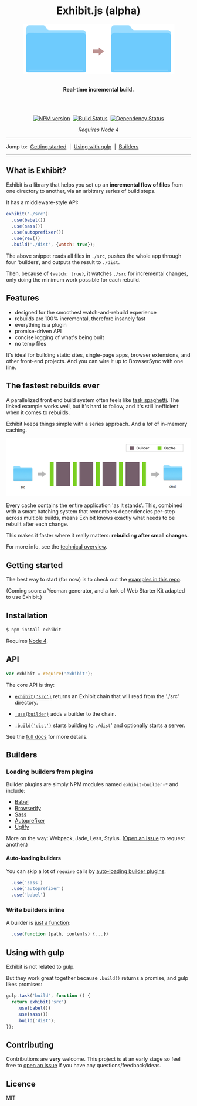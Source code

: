 <div align="center">
  <h1>Exhibit.js (alpha)</h1>
  <img src="./docs/illustration.png">
  <br><br>
  <p><b>Real-time incremental build.</b></p>
  <br><br>
  <p><a href="https://npmjs.org/package/exhibit"><img alt="NPM version" src="https://img.shields.io/npm/v/exhibit.svg?style=flat-square"></a> &nbsp;<a href="http://travis-ci.org/exhibitjs/exhibit"><img alt="Build Status" src="https://img.shields.io/travis/exhibitjs/exhibit.svg?style=flat-square"></a> &nbsp;<a href="https://david-dm.org/exhibitjs/exhibit"><img alt="Dependency Status" src="https://img.shields.io/david/exhibitjs/exhibit.svg?style=flat-square"></a></p>
  <p><i>Requires Node 4</i></p>
</div>


---

Jump to:&nbsp; [Getting started](#getting-started) &nbsp;|&nbsp; [Using with gulp](#using-with-gulp) &nbsp;|&nbsp; [Builders](#builders)

---


## What is Exhibit?

Exhibit is a library that helps you set up an **incremental flow of files** from one directory to another, via an arbitrary series of build steps.

It has a middleware-style API:

```js
exhibit('./src')
  .use(babel())
  .use(sass())
  .use(autoprefixer())
  .use(rev())
  .build('./dist', {watch: true});
```

The above snippet reads all files in `./src`, pushes the whole app through four ‘builders’, and outputs the result to `./dist`.

Then, because of `{watch: true}`, it watches `./src` for incremental changes, only doing the minimum work possible for each rebuild.


## Features

- designed for the smoothest watch-and-rebuild experience
- rebuilds are 100% incremental, therefore insanely fast
- everything is a plugin
- promise-driven API
- concise logging of what's being built
- no temp files

It's ideal for building static sites, single-page apps, browser extensions, and other front-end projects. And you can wire it up to BrowserSync with one line.


## The fastest rebuilds ever

A parallelized front end build system often feels like [task spaghetti](https://github.com/google/web-starter-kit/blob/master/gulpfile.babel.js). The linked example works well, but it's hard to follow, and it's still inefficient when it comes to rebuilds.

Exhibit keeps things simple with a series approach. And a *lot* of in-memory caching.

![Exhibit flowchart](docs/flowchart.png)

Every cache contains the entire application 'as it stands'. This, combined with a smart batching system that remembers dependencies per-step across multiple builds, means Exhibit knows exactly what needs to be rebuilt after each change.

This makes it faster where it really matters: **rebuilding after small changes**.

For more info, see the [technical overview](docs/technical-overview.md).


## Getting started

The best way to start (for now) is to check out the [examples in this repo](examples).

<!-- - [Web Starter Kit](https://github.com/exhibitjs/web-starter-kit) – a fork of Google's excellent front end boilerplate project, modified to use Exhibit. -->

<!-- - Yeoman generator: [exhibit-webapp](https://github.com/exhibitjs/generator-exhibit-webapp) – a fork of Yeoman's gulp-webapp project, modified to use Exhibit. -->

(Coming soon: a Yeoman generator, and a fork of Web Starter Kit adapted to use Exhibit.)


## Installation

```sh
$ npm install exhibit
```

Requires [Node 4](https://nodejs.org/en/).


## API

```js
var exhibit = require('exhibit');
```

The core API is tiny:

- [`exhibit('src')`](docs/api/exhibit.md) returns an Exhibit chain that will read from the './src' directory.

- [`.use(builder)`](docs/api/use.md) adds a builder to the chain.

- [`.build('dist')`](docs/api/build.md) starts building to `./dist`' and optionally starts a server.

See the [full docs](docs) for more details.


## Builders

### Loading builders from plugins

Builder plugins are simply NPM modules named `exhibit-builder-*` and include:

- [Babel](https://github.com/exhibitjs/exhibit-builder-babel)
- [Browserify](https://github.com/exhibitjs/exhibit-builder-browserify)
- [Sass](https://github.com/exhibitjs/exhibit-builder-sass)
- [Autoprefixer](https://github.com/exhibitjs/exhibit-builder-autoprefixer)
- [Uglify](https://github.com/exhibitjs/exhibit-builder-uglify)

More on the way: Webpack, Jade, Less, Stylus. ([Open an issue](https://github.com/exhibitjs/exhibit/issues) to request another.)

#### Auto-loading builders

You can skip a lot of `require` calls by [auto-loading builder plugins](docs/api/use.md#auto-loading-plugins):

```js
  .use('sass')
  .use('autoprefixer')
  .use('babel')
```


### Write builders inline

A builder is [just a function](docs/api/use.md#passing-a-function):

```js
  .use(function (path, contents) {...})
```


## Using with gulp

Exhibit is not related to gulp.

But they work great together because `.build()` returns a promise, and gulp likes promises:

```js
gulp.task('build', function () {
  return exhibit('src')
    .use(babel())
    .use(sass())
    .build('dist');
});
```


## Contributing

Contributions are **very** welcome. This project is at an early stage so feel free to [open an issue](https://github.com/exhibitjs/exhibit/issues) if you have any questions/feedback/ideas.


## Licence

MIT
